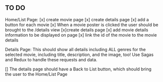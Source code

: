 ## TO DO 

Home/List Page: 
[x] create movie page
[x] create details page 
[x] add a button for each movie 
[x] When a movie poster is clicked the user should be brought to the /details view 
[x]create details page 
[x] add movie details information to be displayed on page 
[x] link the id of the movie to the movie details 

Details Page: 
This should show all details including ALL genres for the selected movie, including title, description, and the image, too! Use Sagas and Redux to handle these requests and data.

[] The details page should have a Back to List button, which should bring the user to the Home/List Page
